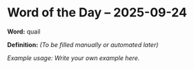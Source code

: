 # Word of the Day – 2025-09-24

**Word:** quail

**Definition:** _(To be filled manually or automated later)_

*Example usage:* _Write your own example here._
